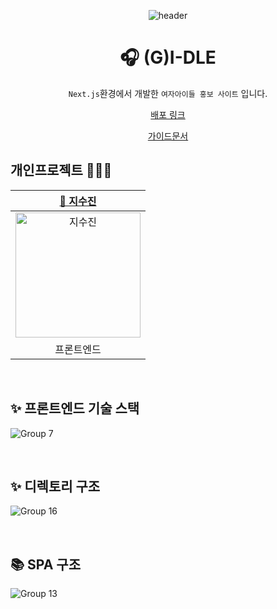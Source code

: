 <div align=center>

![header](https://capsule-render.vercel.app/api?type=waving&color=0:F9E547,50:ffd60a,100:fbec5d&height=200&section=header&text=(G)I-DLE&fontColor=fff&fontSize=70&fontAlign=50&fontAlignY=40)

# 🎧 (G)I-DLE

`Next.js`환경에서 개발한 `여자아이들 홍보 사이트` 입니다.<br>
<p align="middle"><a href="https://idle-next.vercel.app/">배포 링크</a></p>
<p align="middle"><a href="https://drive.google.com/file/d/1LamH2NI8cobudYXXtaWCOpWh3jYi0qUC/view?usp=sharing">가이드문서</a></p>

</div>

## 개인프로젝트 👩🏻‍💻
|[🌱 지수진](https://github.com/zisuzin)|
|:---:|
|<a href="https://github.com/zisuzin"> <img src="https://avatars.githubusercontent.com/zisuzin" width=200px alt="지수진"/> </a>|
|프론트엔드|  

<br>

## ✨ 프론트엔드 기술 스택
![Group 7](https://github.com/zisuzin/idle_next/assets/120540018/c41624ca-d2e7-4640-bf55-d571708f151f)

<br/>

## ✨ 디렉토리 구조
![Group 16](https://github.com/zisuzin/idle_next/assets/120540018/87ac529e-160c-479b-bdb1-03eeba3fe083)

<br/>

## 📚 SPA 구조
![Group 13](https://github.com/zisuzin/idle_next/assets/120540018/3ba2b1f8-755f-4b29-951e-59c4e2f91769)
